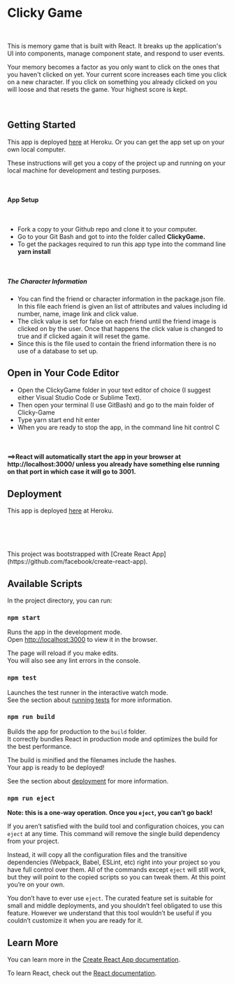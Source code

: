 <h1>Clicky Game</h1>
<br>
<p>This is memory game that is built with React. It breaks up the application's UI into components, manage component state, and respond to user events.</p>
<p>Your memory becomes a factor as you only want to click on the ones that you haven't clicked on yet. Your current score increases each time you click on a new character. If you click on something you already clicked on you will loose and that resets the game. Your highest score is kept.</p>
<br>
<h2>Getting Started</h2>
<p>This app is deployed <a href="https://peaceful-escarpment-57164.herokuapp.com/"  target = "_blank">here</a> at Heroku. Or you can get the app set up on your own local computer.</p>
<p>These instructions will get you a copy of the project up and running on your local machine for development and testing purposes.</p>
<br>
<h4>App Setup</h4>
<br>
<ul>
<li>Fork a copy to your Github repo and clone it to your computer.</li>

<li>Go to your Git Bash and got to into the folder called <strong>ClickyGame.</strong></li>

<li>To get the packages required to run this app type into the command line <strong> yarn install</strong></li>
</ul>
<br>
<h5>The Character Information</h5>
<ul>
<li>You can find the friend or character information in the package.json file. In this file each friend is given an list of attributes and values including id number, name, image link and click value.</li>

<li>The click value is set for false on each friend until the friend image is clicked on by the user. Once that happens the click value is changed to true and if clicked again it will reset the game.</li>

<li>Since this is the file used to contain the friend information there is no use of a database to set up.</li>
</ul>
<h2>Open in Your Code Editor</h2>
<ul>
<li>Open the ClickyGame folder in your text editor of choice (I suggest either Visual Studio Code or Sublime Text).</li>

<li>Then open your terminal (I use GitBash) and go to the main folder of Clicky-Game</li>

<li>Type yarn start end hit enter</li>

<li>When you are ready to stop the app, in the command line hit control C</li>
</ul>
<br>
 <h4><strong>==></strong>React will automatically start the app in your browser at http://localhost:3000/ unless you already have something else running on that port in which case it will go to 3001.</h4>
<h2>Deployment</h2>
<p>This app is deployed <a href="https://peaceful-escarpment-57164.herokuapp.com/"  target = "_blank">here</a> at Heroku.</p>
<br>
<br>
<br>
<br>
This project was bootstrapped with [Create React App](https://github.com/facebook/create-react-app).

## Available Scripts

In the project directory, you can run:

### `npm start`

Runs the app in the development mode.<br>
Open [http://localhost:3000](http://localhost:3000) to view it in the browser.

The page will reload if you make edits.<br>
You will also see any lint errors in the console.

### `npm test`

Launches the test runner in the interactive watch mode.<br>
See the section about [running tests](https://facebook.github.io/create-react-app/docs/running-tests) for more information.

### `npm run build`

Builds the app for production to the `build` folder.<br>
It correctly bundles React in production mode and optimizes the build for the best performance.

The build is minified and the filenames include the hashes.<br>
Your app is ready to be deployed!

See the section about [deployment](https://facebook.github.io/create-react-app/docs/deployment) for more information.

### `npm run eject`

**Note: this is a one-way operation. Once you `eject`, you can’t go back!**

If you aren’t satisfied with the build tool and configuration choices, you can `eject` at any time. This command will remove the single build dependency from your project.

Instead, it will copy all the configuration files and the transitive dependencies (Webpack, Babel, ESLint, etc) right into your project so you have full control over them. All of the commands except `eject` will still work, but they will point to the copied scripts so you can tweak them. At this point you’re on your own.

You don’t have to ever use `eject`. The curated feature set is suitable for small and middle deployments, and you shouldn’t feel obligated to use this feature. However we understand that this tool wouldn’t be useful if you couldn’t customize it when you are ready for it.

## Learn More

You can learn more in the [Create React App documentation](https://facebook.github.io/create-react-app/docs/getting-started).

To learn React, check out the [React documentation](https://reactjs.org/).
